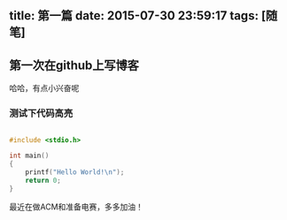 title: 第一篇
date: 2015-07-30 23:59:17
tags: [随笔]
---
## 第一次在github上写博客
哈哈，有点小兴奋呢


### 测试下代码高亮
```c

#include <stdio.h>

int main()
{
	printf("Hello World!\n");
	return 0;
}

```

最近在做ACM和准备电赛，多多加油！